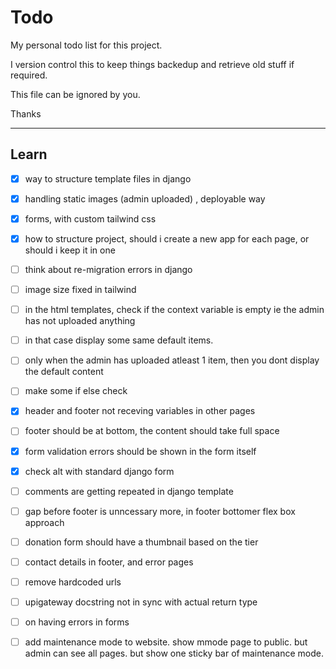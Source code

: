 # Todo

My personal todo list for this project.

I version control this to keep things backedup and retrieve old stuff if required.

This file can be ignored by you.

Thanks

---

## Learn

- [x] way to structure template files in django
- [x] handling static images (admin uploaded) , deployable way
- [x] forms, with custom tailwind css
- [x] how to structure project, should i create a new app for each page, or should i keep it in one



- [ ] think about re-migration errors in django

- [ ] image size fixed in tailwind

- [ ] in the html templates, check if the context variable is empty ie the admin has not uploaded anything

- [ ] in that case display some same default items.

- [ ] only when the admin has uploaded atleast 1 item, then you dont display the default content

- [ ] make some if else check

- [x] header and footer not receving variables in other pages

- [ ] footer should be at bottom, the content should take full space

- [x] form validation errors should be shown in the form itself
- [x] check alt with standard django form

- [ ] comments are getting repeated in django template

- [ ] gap before footer is unncessary more, in footer bottomer flex box approach


<!-- ideas  -->
- [ ] donation form should have a thumbnail based on the tier
- [ ] contact details in footer, and error pages
- [ ] remove hardcoded urls
- [ ] upigateway docstring not in sync with actual return type
- [ ] on having errors in forms


- [ ] add maintenance mode to website. show mmode page to public. but admin can see all pages. but show one sticky bar of maintenance mode.
